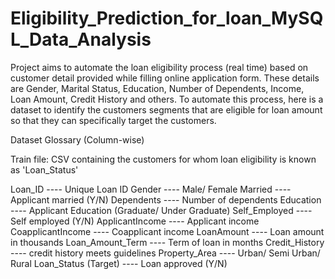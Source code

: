 # Eligibility_Prediction_for_loan_MySQL_Data_Analysis

Project aims to automate the loan eligibility process (real time) based on customer detail provided while filling online application form. These details are Gender, Marital Status, Education, Number of Dependents, Income, Loan Amount, Credit History and others. To automate this process, here is a dataset to identify the customers segments that are eligible for loan amount so that they can specifically target the customers.


Dataset Glossary (Column-wise)


Train file: CSV containing the customers for whom loan eligibility is known as 'Loan_Status'

Loan_ID	----                Unique Loan ID
Gender	----                Male/ Female
Married	----                Applicant married (Y/N)
Dependents ----	            Number of dependents
Education	 ----             Applicant Education (Graduate/ Under Graduate)
Self_Employed	 ----         Self employed (Y/N)
ApplicantIncome	 ----       Applicant income
CoapplicantIncome ----    	Coapplicant income
LoanAmount ----	            Loan amount in thousands
Loan_Amount_Term	----      Term of loan in months
Credit_History	  ----      credit history meets guidelines
Property_Area	    ----      Urban/ Semi Urban/ Rural
Loan_Status	(Target) ----   Loan approved (Y/N)
